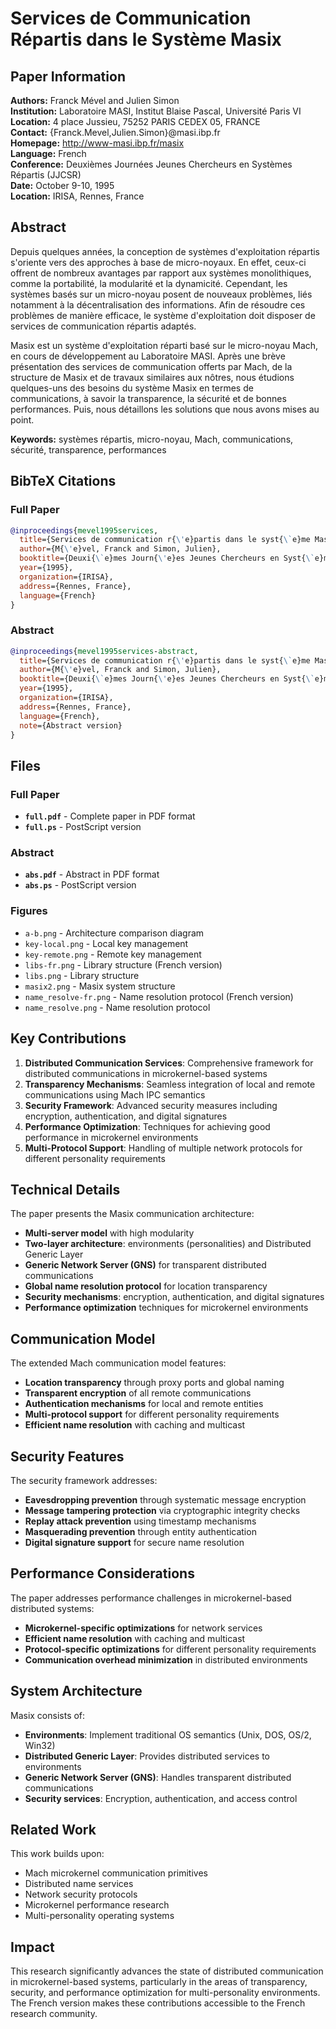 # Services de Communication Répartis dans le Système Masix

## Paper Information

**Authors:** Franck Mével and Julien Simon  
**Institution:** Laboratoire MASI, Institut Blaise Pascal, Université Paris VI  
**Location:** 4 place Jussieu, 75252 PARIS CEDEX 05, FRANCE  
**Contact:** {Franck.Mevel,Julien.Simon}@masi.ibp.fr  
**Homepage:** http://www-masi.ibp.fr/masix  
**Language:** French  
**Conference:** Deuxièmes Journées Jeunes Chercheurs en Systèmes Répartis (JJCSR)  
**Date:** October 9-10, 1995  
**Location:** IRISA, Rennes, France

## Abstract

Depuis quelques années, la conception de systèmes d'exploitation répartis s'oriente vers des approches à base de micro-noyaux. En effet, ceux-ci offrent de nombreux avantages par rapport aux systèmes monolithiques, comme la portabilité, la modularité et la dynamicité. Cependant, les systèmes basés sur un micro-noyau posent de nouveaux problèmes, liés notamment à la décentralisation des informations. Afin de résoudre ces problèmes de manière efficace, le système d'exploitation doit disposer de services de communication répartis adaptés.

Masix est un système d'exploitation réparti basé sur le micro-noyau Mach, en cours de développement au Laboratoire MASI. Après une brève présentation des services de communication offerts par Mach, de la structure de Masix et de travaux similaires aux nôtres, nous étudions quelques-uns des besoins du système Masix en termes de communications, à savoir la transparence, la sécurité et de bonnes performances. Puis, nous détaillons les solutions que nous avons mises au point.

**Keywords:** systèmes répartis, micro-noyau, Mach, communications, sécurité, transparence, performances

## BibTeX Citations

### Full Paper
```bibtex
@inproceedings{mevel1995services,
  title={Services de communication r{\'e}partis dans le syst{\`e}me Masix},
  author={M{\'e}vel, Franck and Simon, Julien},
  booktitle={Deuxi{\`e}mes Journ{\'e}es Jeunes Chercheurs en Syst{\`e}mes R{\'e}partis (JJCSR)},
  year={1995},
  organization={IRISA},
  address={Rennes, France},
  language={French}
}
```

### Abstract
```bibtex
@inproceedings{mevel1995services-abstract,
  title={Services de communication r{\'e}partis dans le syst{\`e}me Masix},
  author={M{\'e}vel, Franck and Simon, Julien},
  booktitle={Deuxi{\`e}mes Journ{\'e}es Jeunes Chercheurs en Syst{\`e}mes R{\'e}partis (JJCSR) - Abstract},
  year={1995},
  organization={IRISA},
  address={Rennes, France},
  language={French},
  note={Abstract version}
}
```

## Files

### Full Paper
- **`full.pdf`** - Complete paper in PDF format
- **`full.ps`** - PostScript version

### Abstract
- **`abs.pdf`** - Abstract in PDF format
- **`abs.ps`** - PostScript version

### Figures
- `a-b.png` - Architecture comparison diagram
- `key-local.png` - Local key management
- `key-remote.png` - Remote key management
- `libs-fr.png` - Library structure (French version)
- `libs.png` - Library structure
- `masix2.png` - Masix system structure
- `name_resolve-fr.png` - Name resolution protocol (French version)
- `name_resolve.png` - Name resolution protocol

## Key Contributions

1. **Distributed Communication Services**: Comprehensive framework for distributed communications in microkernel-based systems
2. **Transparency Mechanisms**: Seamless integration of local and remote communications using Mach IPC semantics
3. **Security Framework**: Advanced security measures including encryption, authentication, and digital signatures
4. **Performance Optimization**: Techniques for achieving good performance in microkernel environments
5. **Multi-Protocol Support**: Handling of multiple network protocols for different personality requirements

## Technical Details

The paper presents the Masix communication architecture:

- **Multi-server model** with high modularity
- **Two-layer architecture**: environments (personalities) and Distributed Generic Layer
- **Generic Network Server (GNS)** for transparent distributed communications
- **Global name resolution protocol** for location transparency
- **Security mechanisms**: encryption, authentication, and digital signatures
- **Performance optimization** techniques for microkernel environments

## Communication Model

The extended Mach communication model features:

- **Location transparency** through proxy ports and global naming
- **Transparent encryption** of all remote communications
- **Authentication mechanisms** for local and remote entities
- **Multi-protocol support** for different personality requirements
- **Efficient name resolution** with caching and multicast

## Security Features

The security framework addresses:

- **Eavesdropping prevention** through systematic message encryption
- **Message tampering protection** via cryptographic integrity checks
- **Replay attack prevention** using timestamp mechanisms
- **Masquerading prevention** through entity authentication
- **Digital signature support** for secure name resolution

## Performance Considerations

The paper addresses performance challenges in microkernel-based distributed systems:

- **Microkernel-specific optimizations** for network services
- **Efficient name resolution** with caching and multicast
- **Protocol-specific optimizations** for different personality requirements
- **Communication overhead minimization** in distributed environments

## System Architecture

Masix consists of:
- **Environments**: Implement traditional OS semantics (Unix, DOS, OS/2, Win32)
- **Distributed Generic Layer**: Provides distributed services to environments
- **Generic Network Server (GNS)**: Handles transparent distributed communications
- **Security services**: Encryption, authentication, and access control

## Related Work

This work builds upon:
- Mach microkernel communication primitives
- Distributed name services
- Network security protocols
- Microkernel performance research
- Multi-personality operating systems

## Impact

This research significantly advances the state of distributed communication in microkernel-based systems, particularly in the areas of transparency, security, and performance optimization for multi-personality environments. The French version makes these contributions accessible to the French research community. 